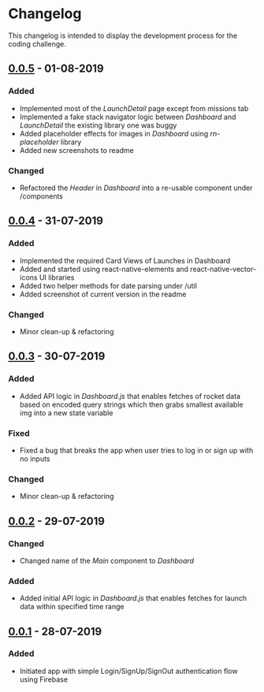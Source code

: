# Changelog
This changelog is intended to display the development process for the coding challenge.

## [0.0.5] - 01-08-2019
### Added
- Implemented most of the *LaunchDetail* page except from missions tab
- Implemented a fake stack navigator logic between *Dashboard* and *LaunchDetail* the existing library one was buggy
- Added placeholder effects for images in *Dashboard* using *rn-placeholder* library
- Added new screenshots to readme

### Changed
- Refactored the *Header* in *Dashboard* into a re-usable component under /components

## [0.0.4] - 31-07-2019
### Added
- Implemented the required Card Views of Launches in Dashboard
- Added and started using react-native-elements and react-native-vector-icons UI libraries
- Added two helper methods for date parsing under /util
- Added screenshot of current version in the readme
### Changed
- Minor clean-up & refactoring

## [0.0.3] - 30-07-2019
### Added
- Added API logic in *Dashboard.js* that enables fetches of rocket data based on encoded query strings which then grabs smallest available img into a new state variable
### Fixed
- Fixed a bug that breaks the app when user tries to log in or sign up with no inputs
### Changed
- Minor clean-up & refactoring
 
## [0.0.2] - 29-07-2019
### Changed
- Changed name of the *Main* component to *Dashboard* 
### Added
- Added initial API logic in *Dashboard.js* that enables fetches for launch data within specified time range

## [0.0.1] - 28-07-2019
### Added
- Initiated app with simple Login/SignUp/SignOut authentication flow using Firebase

[0.0.5]: https://github.com/emreozdincer/launch-app/compare/v0.0.4...v0.0.5
[0.0.4]: https://github.com/emreozdincer/launch-app/compare/v0.0.3...v0.0.4
[0.0.3]: https://github.com/emreozdincer/launch-app/compare/v0.0.2...v0.0.3
[0.0.2]: https://github.com/emreozdincer/launch-app/compare/v0.0.1...v0.0.2
[0.0.1]: https://github.com/emreozdincer/launch-app/releases/tag/v0.0.1
